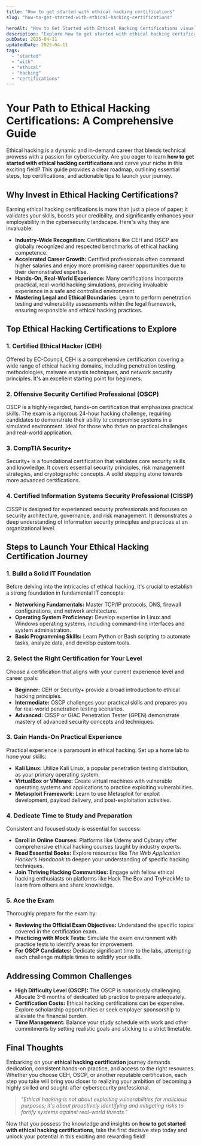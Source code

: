 ```yaml
---
title: "How to get started with ethical hacking certifications"
slug: "how-to-get-started-with-ethical-hacking-certifications"

heroAlt: "How to Get Started with Ethical Hacking Certifications visual cover image"
description: "Explore how to get started with ethical hacking certifications in this detailed guide, offering insights, strategies, and practical tips to enhance your understanding and application of the topic."
pubDate: 2025-04-11
updatedDate: 2025-04-11
tags:
  - "started"
  - "with"
  - "ethical"
  - "hacking"
  - "certifications"
---
```


# Your Path to Ethical Hacking Certifications: A Comprehensive Guide

Ethical hacking is a dynamic and in-demand career that blends technical prowess with a passion for cybersecurity. Are you eager to learn **how to get started with ethical hacking certifications** and carve your niche in this exciting field? This guide provides a clear roadmap, outlining essential steps, top certifications, and actionable tips to launch your journey.

## Why Invest in Ethical Hacking Certifications?

Earning ethical hacking certifications is more than just a piece of paper; it validates your skills, boosts your credibility, and significantly enhances your employability in the cybersecurity landscape. Here's why they are invaluable:

- **Industry-Wide Recognition:** Certifications like CEH and OSCP are globally recognized and respected benchmarks of ethical hacking competence.
- **Accelerated Career Growth:** Certified professionals often command higher salaries and enjoy more promising career opportunities due to their demonstrated expertise.
- **Hands-On, Real-World Experience:** Many certifications incorporate practical, real-world hacking simulations, providing invaluable experience in a safe and controlled environment.
- **Mastering Legal and Ethical Boundaries:** Learn to perform penetration testing and vulnerability assessments within the legal framework, ensuring responsible and ethical hacking practices.

## Top Ethical Hacking Certifications to Explore

### 1. Certified Ethical Hacker (CEH)

Offered by EC-Council, CEH is a comprehensive certification covering a wide range of ethical hacking domains, including penetration testing methodologies, malware analysis techniques, and network security principles. It's an excellent starting point for beginners.

### 2. Offensive Security Certified Professional (OSCP)

OSCP is a highly regarded, hands-on certification that emphasizes practical skills. The exam is a rigorous 24-hour hacking challenge, requiring candidates to demonstrate their ability to compromise systems in a simulated environment. Ideal for those who thrive on practical challenges and real-world application.

### 3. CompTIA Security+

Security+ is a foundational certification that validates core security skills and knowledge. It covers essential security principles, risk management strategies, and cryptographic concepts. A solid stepping stone towards more advanced certifications.

### 4. Certified Information Systems Security Professional (CISSP)

CISSP is designed for experienced security professionals and focuses on security architecture, governance, and risk management. It demonstrates a deep understanding of information security principles and practices at an organizational level.

## Steps to Launch Your Ethical Hacking Certification Journey

### 1. Build a Solid IT Foundation

Before delving into the intricacies of ethical hacking, it's crucial to establish a strong foundation in fundamental IT concepts:

- **Networking Fundamentals:** Master TCP/IP protocols, DNS, firewall configurations, and network architecture.
- **Operating System Proficiency:** Develop expertise in Linux and Windows operating systems, including command-line interfaces and system administration.
- **Basic Programming Skills:** Learn Python or Bash scripting to automate tasks, analyze data, and develop custom tools.

### 2. Select the Right Certification for Your Level

Choose a certification that aligns with your current experience level and career goals:

- **Beginner:** CEH or Security+ provide a broad introduction to ethical hacking principles.
- **Intermediate:** OSCP challenges your practical skills and prepares you for real-world penetration testing scenarios.
- **Advanced:** CISSP or GIAC Penetration Tester (GPEN) demonstrate mastery of advanced security concepts and techniques.

### 3. Gain Hands-On Practical Experience

Practical experience is paramount in ethical hacking. Set up a home lab to hone your skills:

- **Kali Linux:** Utilize Kali Linux, a popular penetration testing distribution, as your primary operating system.
- **VirtualBox or VMware:** Create virtual machines with vulnerable operating systems and applications to practice exploiting vulnerabilities.
- **Metasploit Framework:** Learn to use Metasploit for exploit development, payload delivery, and post-exploitation activities.

### 4. Dedicate Time to Study and Preparation

Consistent and focused study is essential for success:

- **Enroll in Online Courses:** Platforms like Udemy and Cybrary offer comprehensive ethical hacking courses taught by industry experts.
- **Read Essential Books:** Explore resources like _The Web Application Hacker’s Handbook_ to deepen your understanding of specific hacking techniques.
- **Join Thriving Hacking Communities:** Engage with fellow ethical hacking enthusiasts on platforms like Hack The Box and TryHackMe to learn from others and share knowledge.

### 5. Ace the Exam

Thoroughly prepare for the exam by:

- **Reviewing the Official Exam Objectives:** Understand the specific topics covered in the certification exam.
- **Practicing with Mock Tests:** Simulate the exam environment with practice tests to identify areas for improvement.
- **For OSCP Candidates:** Dedicate significant time to the labs, attempting each challenge multiple times to solidify your skills.

## Addressing Common Challenges

- **High Difficulty Level (OSCP):** The OSCP is notoriously challenging. Allocate 3-6 months of dedicated lab practice to prepare adequately.
- **Certification Costs:** Ethical hacking certifications can be expensive. Explore scholarship opportunities or seek employer sponsorship to alleviate the financial burden.
- **Time Management:** Balance your study schedule with work and other commitments by setting realistic goals and sticking to a strict timetable.

## Final Thoughts

Embarking on your **ethical hacking certification** journey demands dedication, consistent hands-on practice, and access to the right resources. Whether you choose CEH, OSCP, or another reputable certification, each step you take will bring you closer to realizing your ambition of becoming a highly skilled and sought-after cybersecurity professional.

> _"Ethical hacking is not about exploiting vulnerabilities for malicious purposes; it's about proactively identifying and mitigating risks to fortify systems against real-world threats."_

Now that you possess the knowledge and insights on **how to get started with ethical hacking certifications**, take the first decisive step today and unlock your potential in this exciting and rewarding field!
